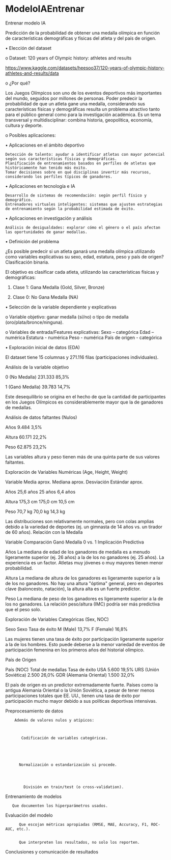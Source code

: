 # ModeloIAEntrenar
Entrenar modelo IA

Predicción de la probabilidad de obtener una medalla olímpica en función de características demográficas y físicas del atleta y del país de origen.



•	Elección del dataset

o	Dataset: 120 years of Olympic history: athletes and results

https://www.kaggle.com/datasets/heesoo37/120-years-of-olympic-history-athletes-and-results/data

o	¿Por qué?

Los Juegos Olímpicos son uno de los eventos deportivos más importantes del mundo, seguidos por millones de personas. Poder predecir la probabilidad de que un atleta gane una medalla, considerando sus características físicas y demográficas resulta un problema atractivo tanto para el público general como para la investigación académica. Es un tema transversal y multidisciplinar: combina historia, geopolítica, economía, cultura y deporte.


o	Posibles aplicaciones:

•	Aplicaciones en el ámbito deportivo

 	Detección de talento: ayudar a identificar atletas con mayor potencial según sus características físicas y demográficas.
 	Planificación de entrenamientos basados en perfiles de atletas que históricamente han tenido más éxito.
 	Tomar decisiones sobre en qué disciplinas invertir más recursos, considerando los perfiles típicos de ganadores.
  
•	Aplicaciones en tecnología e IA

 	Desarrollo de sistemas de recomendación: según perfil físico y demográfico.
 	Entrenadores virtuales inteligentes: sistemas que ajusten estrategias de entrenamiento según la probabilidad estimada de éxito.
  
•	Aplicaciones en investigación y análisis

 	Análisis de desigualdades: explorar cómo el género o el país afectan las oportunidades de ganar medallas.


 
•	Definición del problema

¿Es posible predecir si un atleta ganará una medalla olímpica utilizando como variables explicativas su sexo, edad, estatura, peso y país de origen?
Clasificación binaria.

El objetivo es clasificar cada atleta, utilizando las características físicas y demográficas:

1.	Clase 1: Gana Medalla (Gold, Silver, Bronze)
 
2.	Clase 0: No Gana Medalla (NA)




•	Selección de la variable dependiente y explicativas

o	Variable objetivo: ganar medalla (sí/no) o tipo de medalla (oro/plata/bronce/ninguna).

o	Variables de entrada/Features explicativas:
 	Sexo – categórica
 	Edad – numérica
 	Estatura - numérica
 	Peso - numérica
 	País de origen - categórica



 
•	Exploración inicial de datos (EDA)

El dataset tiene 15 columnas y 271.116 filas (participaciones individuales).

Análisis de la variable objetivo

0 (No Medalla)	  231.333	  85,3%

1 (Ganó Medalla)	39.783	  14,7% 

Este desequilibrio se origina en el hecho de que la cantidad de participantes en los Juegos Olímpicos es considerablemente mayor que la de ganadores de medallas.


Análisis de datos faltantes (Nulos)

Años	  9.484	  3,5%

Altura	60.171	22,2%

Peso	  62.875	23,2%

Las variables altura y peso tienen más de una quinta parte de sus valores faltantes.


Exploración de Variables Numéricas (Age, Height, Weight)

Variable	Media aprox.	Mediana aprox.	Desviación Estándar aprox.

Años	    25,6 años	    25 años	        6,4 años

Altura	  175,3 cm	    175,0 cm	      10,5 cm

Peso	    70,7 kg	      70,0 kg	        14,3 kg

Las distribuciones son relativamente normales, pero con colas amplias debido a la variedad de deportes (ej. un gimnasta de 14 años vs. un tirador de 60 años).
Relación con la Medalla


Variable	Comparación Ganó Medalla
0 vs. 1	Implicación Predictiva

Años	  La mediana de edad de los ganadores de medalla es a menudo ligeramente superior (ej. 26 años) a la de los no ganadores (ej. 25 años).	La experiencia es un factor. Atletas muy jóvenes o muy mayores tienen menor probabilidad.

Altura	La mediana de altura de los ganadores es ligeramente superior a la de los no ganadores.	No hay una altura "óptima" general, pero en deportes clave (baloncesto, natación), la altura alta es un fuerte predictor.

Peso	  La mediana de peso de los ganadores es ligeramente superior a la de los no ganadores.	La relación peso/altura (IMC) podría ser más predictiva que el peso solo.


Exploración de Variables Categóricas (Sex, NOC)

Sexo
Sexo	Tasa de éxito
M (Male)	  13,7%
F (Female)	16,8%

Las mujeres tienen una tasa de éxito por participación ligeramente superior a la de los hombres. Esto puede deberse a la menor variedad de eventos de participación femenina en los primeros años del historial olímpico.


País de Origen

País (NOC)	Total de medallas	Tasa de éxito
USA	                  5.600	    19,5%
URS (Unión Soviética)	2.500	    26,0%
GDR (Alemania Oriental)	1.500	  32,0%

El país de origen es un predictor extremadamente fuerte. Países como la antigua Alemania Oriental o la Unión Soviética, a pesar de tener menos participaciones totales que EE. UU., tienen una tasa de éxito por participación mucho mayor debido a sus políticas deportivas intensivas.





Preprocesamiento de datos


		
		Además de valores nulos y atípicos: 
		
		
			
		   Codificación de variables categóricas.
		

	
	
		
		  Normalización o estandarización si procede.
		

 

    		División en train/test (o cross-validation).
	
		
		
	


Entrenamiento de modelos
	
		
	   Que documenten los hiperparámetros usados.
	

	
Evaluación del modelo
	
		
		  Que escojan métricas apropiadas (RMSE, MAE, Accuracy, F1, ROC-AUC, etc.).
    
		
		  Que interpreten los resultados, no solo los reporten.

 
	
Conclusiones y comunicación de resultados
